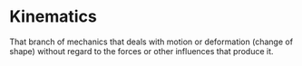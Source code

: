 # Kinematics

That branch of mechanics that deals with motion or deformation (change of shape) without regard to the forces or other influences that produce it.